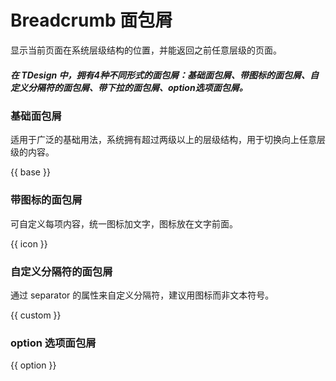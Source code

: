 # Breadcrumb 面包屑

显示当前页面在系统层级结构的位置，并能返回之前任意层级的页面。

##### 在 TDesign 中，拥有4种不同形式的面包屑：基础面包屑、带图标的面包屑、自定义分隔符的面包屑、带下拉的面包屑、option选项面包屑。

### 基础面包屑
适用于广泛的基础用法，系统拥有超过两级以上的层级结构，用于切换向上任意层级的内容。

{{ base }}

### 带图标的面包屑
可自定义每项内容，统一图标加文字，图标放在文字前面。

{{ icon }}

### 自定义分隔符的面包屑

通过 separator 的属性来自定义分隔符，建议用图标而非文本符号。

{{ custom }}

<!-- ### 带下拉的面包屑
面包屑支持下拉菜单，带下拉的面包屑分隔符建议避免使用 “ > ”。

{{ dropdown }} -->

### option 选项面包屑

{{ option }}
